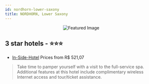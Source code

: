 ```yaml
---
id: nordhorn-lower-saxony
title: NORDHORN, Lower Saxony
---
```


<center><img src="https://i.travelapi.com/hotels/16000000/15860000/15854200/15854169/5ce79418_z.jpg" alt="Featured Image" /></center>


##  3 star hotels - ⭐️⭐️⭐️

-    [In-Side-Hotel](https://us.hurb.com/hotels/nordhorn/in-side-hotel-JNP-JP484305?cmp=18055) Prices from R$ 521,07
   > Take time to pamper yourself with a visit to the full-service spa. Additional features at this hotel include complimentary wireless Internet access and tour/ticket assistance.
